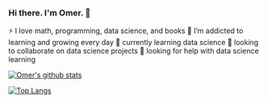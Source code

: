 ### Hi there. I'm Omer. 👋

<!--
**coder-omer/coder-omer** is a ✨ _special_ ✨ repository because its `README.md` (this file) appears on your GitHub profile.

Here are some ideas to get you started:

- 🔭 I’m currently working on ...
- 🌱 I’m currently learning ...
- 👯 I’m looking to collaborate on ...
- 🤔 I’m looking for help with ...
- 💬 Ask me about ...
- 📫 How to reach me: ...
- 😄 Pronouns: ...
- ⚡ Fun fact: ...
-->
⚡ I love math, programming, data science, and books
🌱 I’m addicted to learning and growing every day
🌱 currently learning data science
👯 looking to collaborate on data science projects
🤔 looking for help with data science learning

[![Omer's github stats](https://github-readme-stats.vercel.app/api?username=khuyentran1401&count_private=true&show_icons=true&theme=radical&hide_rank=false)](https://github.com/anuraghazra/github-readme-stats)

[![Top Langs](https://github-readme-stats.vercel.app/api/top-langs/?username=coder-omer)](https://github.com/coder-omer/github-readme-stats)
